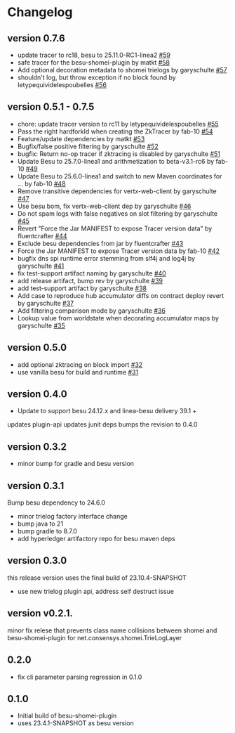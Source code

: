 # Changelog

## version 0.7.6
* update tracer to rc18, besu to 25.11.0-RC1-linea2 [#59](https://github.com/Consensys/besu-shomei-plugin/pull/59)
* safe tracer for the besu-shomei-plugin  by matkt [#58](https://github.com/Consensys/besu-shomei-plugin/pull/58)
* Add optional decoration metadata to shomei trielogs  by garyschulte [#57](https://github.com/Consensys/besu-shomei-plugin/pull/57)
* shouldn't log, but throw exception if no block found  by letypequividelespoubelles [#56](https://github.com/Consensys/besu-shomei-plugin/pull/56)


## version 0.5.1 - 0.7.5
* chore: update tracer version to rc11  by letypequividelespoubelles [#55](https://github.com/Consensys/besu-shomei-plugin/pull/55)
* Pass the right hardforkId when creating the ZkTracer  by fab-10 [#54](https://github.com/Consensys/besu-shomei-plugin/pull/54)
* Feature/update dependencies  by matkt [#53](https://github.com/Consensys/besu-shomei-plugin/pull/53)
* Bugfix/false positive filtering  by garyschulte [#52](https://github.com/Consensys/besu-shomei-plugin/pull/52)
* bugfix: Return no-op tracer if zktracing is disabled  by garyschulte [#51](https://github.com/Consensys/besu-shomei-plugin/pull/51)
* Update Besu to 25.7.0-linea1 and arithmetization to beta-v3.1-rc6  by fab-10 [#49](https://github.com/Consensys/besu-shomei-plugin/pull/49)
* Update Besu to 25.6.0-linea1 and switch to new Maven coordinates for …  by fab-10 [#48](https://github.com/Consensys/besu-shomei-plugin/pull/48)
* Remove transitive dependencies for vertx-web-client  by garyschulte [#47](https://github.com/Consensys/besu-shomei-plugin/pull/47)
* Use besu bom, fix vertx-web-client dep  by garyschulte [#46](https://github.com/Consensys/besu-shomei-plugin/pull/46)
* Do not spam logs with false negatives on slot filtering  by garyschulte [#45](https://github.com/Consensys/besu-shomei-plugin/pull/45)
* Revert "Force the Jar MANIFEST to expose Tracer version data"  by fluentcrafter [#44](https://github.com/Consensys/besu-shomei-plugin/pull/44)
* Exclude besu dependencies from jar  by fluentcrafter [#43](https://github.com/Consensys/besu-shomei-plugin/pull/43)
* Force the Jar MANIFEST to expose Tracer version data  by fab-10 [#42](https://github.com/Consensys/besu-shomei-plugin/pull/42)
* bugfix dns spi runtime error stemming from slf4j and log4j  by garyschulte [#41](https://github.com/Consensys/besu-shomei-plugin/pull/41)
* fix test-support artifact naming  by garyschulte [#40](https://github.com/Consensys/besu-shomei-plugin/pull/40)
* add release artifact, bump rev  by garyschulte [#39](https://github.com/Consensys/besu-shomei-plugin/pull/39)
* add test-support artifact  by garyschulte [#38](https://github.com/Consensys/besu-shomei-plugin/pull/38)
* Add case to reproduce hub accumulator diffs on contract deploy revert  by garyschulte [#37](https://github.com/Consensys/besu-shomei-plugin/pull/37)
* Add filtering comparison mode  by garyschulte [#36](https://github.com/Consensys/besu-shomei-plugin/pull/36)
* Lookup value from worldstate when decorating accumulator maps  by garyschulte [#35](https://github.com/Consensys/besu-shomei-plugin/pull/35)

## version 0.5.0
- add optional zktracing on block import [#32](https://github.com/Consensys/besu-shomei-plugin/pull/32)
- use vanilla besu for build and runtime [#31](https://github.com/Consensys/besu-shomei-plugin/pull/31)

## version 0.4.0
- Update to support besu 24.12.x and linea-besu delivery 39.1 +

updates plugin-api
updates junit deps
bumps the revision to 0.4.0

## version 0.3.2
- minor bump for gradle and besu version

## version 0.3.1
Bump besu dependency to 24.6.0
- minor trielog factory interface change
- bump java to 21
- bump gradle to 8.7.0
- add hyperledger artifactory repo for besu maven deps

## version 0.3.0
this release version uses the final build of 23.10.4-SNAPSHOT

- use new trielog plugin api, address self destruct issue

## version v0.2.1.

minor fix relese that prevents class name collisions between shomei and besu-shomei-plugin for net.consensys.shomei.TrieLogLayer

## 0.2.0
- fix cli parameter parsing regression in 0.1.0

## 0.1.0
- Initial build of besu-shomei-plugin
- uses 23.4.1-SNAPSHOT as besu version
